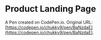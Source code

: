 # Product Landing Page

A Pen created on CodePen.io. Original URL: [https://codepen.io/chukky9/pen/BaNzdaE](https://codepen.io/chukky9/pen/BaNzdaE).


